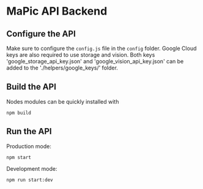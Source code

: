 # MaPic API Backend

## Configure the API

Make sure to configure the `config.js` file in the `config` folder. Google Cloud keys are also required to use storage and vision. Both keys 'google_storage_api_key.json' and 'google_vision_api_key.json' can be added to the './helpers/google_keys/' folder.

## Build the API
Nodes modules can be quickly installed with
```shell
npm build
```

## Run the API
Production mode:
```shell
npm start
```

Development mode:
```shell
npm run start:dev
```
